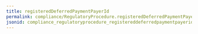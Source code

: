 ```yaml
---
title: registeredDeferredPaymentPayerId
permalink: compliance/RegulatoryProcedure.registeredDeferredPaymentPayerId.html
jsonid: compliance_regulatoryprocedure_registereddeferredpaymentpayerid
---
```

